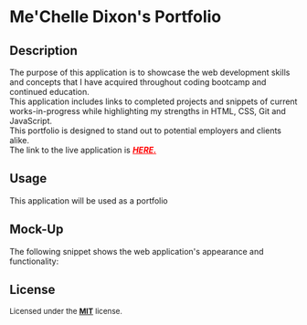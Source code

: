 # Me'Chelle Dixon's Portfolio

## Description

The purpose of this application is to showcase the web development skills and concepts that I have acquired throughout coding bootcamp and continued education.</br>
This application includes links to completed projects and snippets of current works-in-progress while highlighting my strengths in HTML, CSS, Git and JavaScript.</br>
This portfolio is designed to stand out to potential employers and clients alike.</br>
The link to the live application is  <a href="https://techmack92.github.io/mechelle-dixon-portfolio/" style="color:red">***HERE.***</font></a></br>

## Usage

This application will be used as a portfolio

## Mock-Up

The following snippet shows the web application's appearance and functionality:

<!-- ![portfolio demo](./Assets/02-advanced-css-homework-demo.gif) -->


## License

<font size="2"> Licensed under the <a href="https://github.com/techmack92/mechelle-dixon-portfolio/blob/main/LICENSE"> **MIT**</a> license.</font>